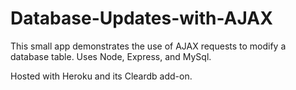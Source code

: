 # Database-Updates-with-AJAX
This small app demonstrates the use of AJAX requests to modify a database table. Uses Node, Express, and MySql. 

Hosted with Heroku and its Cleardb add-on.
